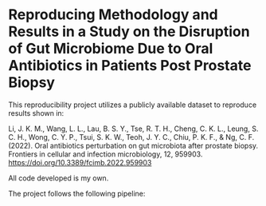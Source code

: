 # Reproducing Methodology and Results in a Study on the Disruption of Gut Microbiome Due to Oral Antibiotics in Patients Post Prostate Biopsy
This reproducibility project utilizes a publicly available dataset to reproduce results shown in: 

Li, J. K. M., Wang, L. L., Lau, B. S. Y., Tse, R. T. H., Cheng, C. K. L., Leung, S. C. H., Wong, C. Y. P., Tsui, S. K. W., Teoh, J. Y. C., Chiu, P. K. F., & Ng, C. F. (2022). Oral antibiotics perturbation on gut microbiota after prostate biopsy. Frontiers in cellular and infection microbiology, 12, 959903. https://doi.org/10.3389/fcimb.2022.959903

All code developed is my own. 

The project follows the following pipeline: 

